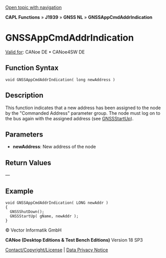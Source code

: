 [Open topic with navigation](../../../../../../CANoeDEFamily.htm#Topics/CAPLFunctions/J1939/GNSSNodeLayer/Functions/CAPLfunctionGNSSappcmdaddrindication.md)

**CAPL Functions** » **J1939** » **GNSS NL** » **GNSSAppCmdAddrIndication**

# GNSSAppCmdAddrIndication

[Valid for](../../../../Shared/FeatureAvailability.md):  CANoe DE • CANoe4SW DE

## Function Syntax

```plaintext
void GNSSAppCmdAddrIndication( long newAddress )
```

## Description

This function indicates that a new address has been assigned to the node by the "Commanded Address" parameter group. The node must log on to the bus again with the assigned address (see [GNSSStartUp](CAPLfunctionGNSSstartup.md)).

## Parameters

- **newAddress**: New address of the node

## Return Values

—

## Example

```plaintext
void GNSSAppCmdAddrIndication( LONG newAddr )
{
  GNSSShutDown();
  GNSSStartUp( gName, newAddr );
}
```

© Vector Informatik GmbH

**CANoe (Desktop Editions & Test Bench Editions)** Version 18 SP3

[Contact/Copyright/License](../../../../Shared/ContactCopyrightLicense.md) | [Data Privacy Notice](https://www.vector.com/int/en/company/get-info/privacy-policy/)
